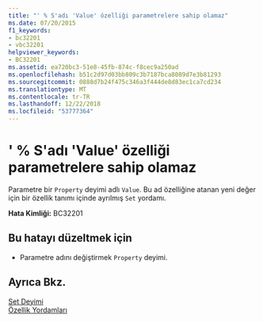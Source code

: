 ```yaml
---
title: "' % S'adı 'Value' özelliği parametrelere sahip olamaz"
ms.date: 07/20/2015
f1_keywords:
- bc32201
- vbc32201
helpviewer_keywords:
- BC32201
ms.assetid: ea720bc3-51e8-45fb-874c-f8cec9a250ad
ms.openlocfilehash: b51c2d97d03bb809c3b7187bca8089d7e3b81293
ms.sourcegitcommit: 0888d7b24f475c346a3f444de8d83ec1ca7cd234
ms.translationtype: MT
ms.contentlocale: tr-TR
ms.lasthandoff: 12/22/2018
ms.locfileid: "53777364"
---
```

# <a name="property-parameters-cannot-have-the-name-value"></a>' % S'adı 'Value' özelliği parametrelere sahip olamaz
Parametre bir `Property` deyimi adlı `Value`. Bu ad özelliğine atanan yeni değer için bir özellik tanımı içinde ayrılmış `Set` yordamı.  
  
 **Hata Kimliği:** BC32201  
  
## <a name="to-correct-this-error"></a>Bu hatayı düzeltmek için  
  
-   Parametre adını değiştirmek `Property` deyimi.  
  
## <a name="see-also"></a>Ayrıca Bkz.  
 [Set Deyimi](../../visual-basic/language-reference/statements/set-statement.md)  
 [Özellik Yordamları](../../visual-basic/programming-guide/language-features/procedures/property-procedures.md)
